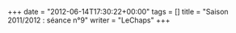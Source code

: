 +++
date = "2012-06-14T17:30:22+00:00"
tags = []
title = "Saison 2011/2012 : séance n°9"
writer = "LeChaps"
+++